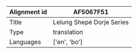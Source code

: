 |Alignment id | AF5067F51
| --- | --- 
|Title | Lelung Shepé Dorje Series 
|Type | translation
|Languages | ['en', 'bo']